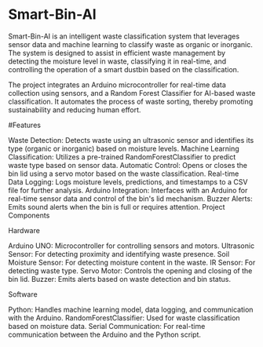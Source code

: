 # Smart-Bin-AI

Smart-Bin-AI is an intelligent waste classification system that leverages sensor data and machine learning to classify waste as organic or inorganic. The system is designed to assist in efficient waste management by detecting the moisture level in waste, classifying it in real-time, and controlling the operation of a smart dustbin based on the classification.

The project integrates an Arduino microcontroller for real-time data collection using sensors, and a Random Forest Classifier for AI-based waste classification. It automates the process of waste sorting, thereby promoting sustainability and reducing human effort.

#Features

Waste Detection: Detects waste using an ultrasonic sensor and identifies its type (organic or inorganic) based on moisture levels.
Machine Learning Classification: Utilizes a pre-trained RandomForestClassifier to predict waste type based on sensor data.
Automatic Control: Opens or closes the bin lid using a servo motor based on the waste classification.
Real-time Data Logging: Logs moisture levels, predictions, and timestamps to a CSV file for further analysis.
Arduino Integration: Interfaces with an Arduino for real-time sensor data and control of the bin's lid mechanism.
Buzzer Alerts: Emits sound alerts when the bin is full or requires attention.
Project Components

Hardware

Arduino UNO: Microcontroller for controlling sensors and motors.
Ultrasonic Sensor: For detecting proximity and identifying waste presence.
Soil Moisture Sensor: For detecting moisture content in the waste.
IR Sensor: For detecting waste type.
Servo Motor: Controls the opening and closing of the bin lid.
Buzzer: Emits alerts based on waste detection and bin status.

Software

Python: Handles machine learning model, data logging, and communication with the Arduino.
RandomForestClassifier: Used for waste classification based on moisture data.
Serial Communication: For real-time communication between the Arduino and the Python script.
